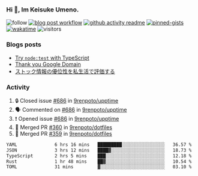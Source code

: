 ### Hi 👋, Im Keisuke Umeno.

<!--
**9renpoto/9renpoto** is a ✨ _special_ ✨ repository because its `README.md` (this file) appears on your GitHub profile.

Here are some ideas to get you started:

- 🔭 I’m currently working on ...
- 🌱 I’m currently learning ...
- 👯 I’m looking to collaborate on ...
- 🤔 I’m looking for help with ...
- 💬 Ask me about ...
- 📫 How to reach me: ...
- 😄 Pronouns: ...
- ⚡ Fun fact: ...
-->

![follow](https://img.shields.io/github/followers/9renpoto?label=Follow&style=social)
[![blog post workflow](https://github.com/9renpoto/9renpoto/actions/workflows/blog.yml/badge.svg)](https://github.com/9renpoto/9renpoto/actions/workflows/blog.yml)
[![github activity readme](https://github.com/9renpoto/9renpoto/actions/workflows/activity.yml/badge.svg)](https://github.com/9renpoto/9renpoto/actions/workflows/activity.yml)
[![pinned-gists](https://github.com/9renpoto/9renpoto/actions/workflows/pin-gist.yml/badge.svg)](https://github.com/9renpoto/9renpoto/actions/workflows/pin-gist.yml)
[![wakatime](https://github.com/9renpoto/9renpoto/actions/workflows/waka-readme-status.yml/badge.svg)](https://github.com/9renpoto/9renpoto/actions/workflows/waka-readme-status.yml)
![visitors](https://komarev.com/ghpvc/?username=9renpoto&label=Profile%20views&color=0e75b6&style=flat)

### Blogs posts

<!-- BLOG-POST-LIST:START -->
- [Try `node:test` with TypeScript](https://9renpoto.win/entry/2023/07/23/node-test-runner)
- [Thank you Google Domain](https://9renpoto.win/entry/2023/07/08/new-domain)
- [ストック情報の優位性を私生活で評価する](https://9renpoto.win/entry/2023/05/28/stock)
<!-- BLOG-POST-LIST:END -->

### Activity

<!--START_SECTION:activity-->
1. 🔒 Closed issue [#686](https://github.com/9renpoto/upptime/issues/686) in [9renpoto/upptime](https://github.com/9renpoto/upptime)
2. 🗣 Commented on [#686](https://github.com/9renpoto/upptime/issues/686#issuecomment-1657044989) in [9renpoto/upptime](https://github.com/9renpoto/upptime)
3. ❗ Opened issue [#686](https://github.com/9renpoto/upptime/issues/686) in [9renpoto/upptime](https://github.com/9renpoto/upptime)
4. 🎉 Merged PR [#360](https://github.com/9renpoto/dotfiles/pull/360) in [9renpoto/dotfiles](https://github.com/9renpoto/dotfiles)
5. 🎉 Merged PR [#359](https://github.com/9renpoto/dotfiles/pull/359) in [9renpoto/dotfiles](https://github.com/9renpoto/dotfiles)
<!--END_SECTION:activity-->

<!--START_SECTION:waka-->

```txt
YAML              6 hrs 16 mins   █████████░░░░░░░░░░░░░░░░   36.57 %
JSON              3 hrs 12 mins   ████▓░░░░░░░░░░░░░░░░░░░░   18.73 %
TypeScript        2 hrs 5 mins    ███░░░░░░░░░░░░░░░░░░░░░░   12.18 %
Rust              1 hr 48 mins    ██▓░░░░░░░░░░░░░░░░░░░░░░   10.54 %
TOML              31 mins         ▓░░░░░░░░░░░░░░░░░░░░░░░░   03.10 %
```

<!--END_SECTION:waka-->
